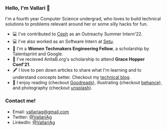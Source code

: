 ### Hello, I'm Vallari 👋

I'm a fourth year Computer Science undergrad, who loves to build technical solutions to problems relevant around her or some silly hacks for fun. 

- 💻 I've contributed to [Ceph](https://github.com/ceph/) as an Outreachy Summer Intern'22. 
- 💻 I’ve also worked as an Software Intern at [Setu](https://setu.co/).
- 🥇 I'm a **Women Techmakers Engineering Fellow**, a scholarship by Talentsprint and Google.
- 🥇 I've recieved AnitaB.org's scholarship to attend **Grace Hopper Conf'21**.
- 🖋️ I love to pen down articles to share what I'm learning and to understand concepts better. Checkout my [technical blog](https://blog.vallariag.dev/).
- 🔭 I enjoy reading (checkout [Goodreads](https://goodreads.com/vallariag)), illustrating (checkout [behance](https://www.behance.net/vallariag/)), and photography (checkout [unsplash](https://unsplash.com/@vallariag)).

<!-- 
More content:
0. Portfolio
1. CS CONCEPTS BLOG AND DSA BLOG when enough content
2. Resume
3. Hobbies: Illustrations and goodreads
- 🌱 I’m currently learning computer science concepts. 
-->

<!-- <a href="https://github.com/vallariag/github-readme-stats">
  <img align="center" src="https://github-readme-stats.vercel.app/api/top-langs/?username=vallariag&layout=compact&theme=material-palenight" />
</a>
<br />
<a href="https://github.com/vallariag/github-readme-stats">
  <img align="center" src="https://github-readme-stats.anuraghazra1.vercel.app/api?username=vallariag&show_icons=true&include_all_commits=true&theme=material-palenight" alt="Vallari's github stats" />
</a> -->

### Contact me!
- Email: [vallariag@gmail.com](mailto:vallariag@gmail.com)
- Twitter: [@VallariAg](https://twitter.com/VallariAg) 
- LinkedIn: [@VallariAg](https://www.linkedin.com/in/vallariag) 

<!--
**VallariAg/vallariag** is a ✨ _special_ ✨ repository because its `README.md` (this file) appears on your GitHub profile.

Here are some ideas to get you started:

- 🔭 I’m currently working on ...
- 🌱 I’m currently learning ...
- 👯 I’m looking to collaborate on ...
- 🤔 I’m looking for help with ...
- 💬 Ask me about ...
- 📫 How to reach me: ...
- 😄 Pronouns: ...
- ⚡ Fun fact: ...
-->

